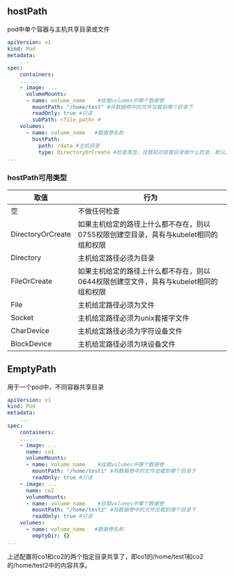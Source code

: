 ## hostPath

pod中单个容器与主机共享目录或文件

```yaml
apiVersion: v1
kind: Pod
metadata:
	...
spec:
	containers:
	......
	- image: ...
      volumeMounts:
      - name: volume_name    #挂载volumes中哪个数据卷
        mountPath: "/home/test" #将数据卷中的文件加载到哪个目录下
        readOnly: true #只读
        subPath: <file_path> #
	volumes:
	  - name: volume_name	#数据卷名称
	    hostPath:
	      path: /data #主机目录
	      type: DirectoryOrCreate #检查类型，挂载前对挂载目录做什么检查，默认为空，即不做任何检查
...
```

### hostPath可用类型

| 取值              | 行为                                                         |
| ----------------- | ------------------------------------------------------------ |
| 空                | 不做任何检查                                                 |
| DirectoryOrCreate | 如果主机给定的路径上什么都不存在，则以0755权限创建空目录，具有与kubelet相同的组和权限 |
| Directory         | 主机给定路径必须为目录                                       |
| FileOrCreate      | 如果主机给定的路径上什么都不存在，则以0644权限创建空文件，具有与kubelet相同的组和权限 |
| File              | 主机给定路径必须为文件                                       |
| Socket            | 主机给定路径必须为unix套接字文件                             |
| CharDevice        | 主机给定路径必须为字符设备文件                               |
| BlockDevice       | 主机给定路径必须为块设备文件                                 |

## EmptyPath

用于一个pod中，不同容器共享目录

```yaml
apiVersion: v1
kind: Pod
metadata:
	...
spec:
	containers:
	......
	- image: ...
	  name: co1
      volumeMounts:
      - name: volume_name    #挂载volumes中哪个数据卷
        mountPath: "/home/test1" #将数据卷中的文件加载到哪个目录下
        readOnly: true #只读
    - image: ...
      name: co2
      volumeMounts:
      - name: volume_name    #挂载volumes中哪个数据卷
        mountPath: "/home/test2" #将数据卷中的文件加载到哪个目录下
        readOnly: true #只读
	volumes:
	  - name: volume_name	#数据卷名称
	    emptyDir: {}
...
```

上述配置将co1和co2的两个指定目录共享了，即co1的/home/test1和co2的/home/test2中的内容共享。